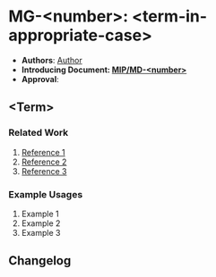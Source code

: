 # MG-\<number\>: \<term-in-appropriate-case\>

- **Authors**: [Author](mailto:author@email.com)
- **Introducing Document: [MIP/MD-\<number\>](../MIP/mip-\<number\>/README.md)**
- **Approval**: <!--Either approved (:white_check_mark:) or rejected (:x:) by the governance body. To be inserted by governance. -->

## \<Term\>

<!--
    Write a concise gloss for the term.
 -->

### Related Work

<!--
    Enumerate key usages of the term or related terms in other contexts.
-->
1. [Reference 1](https://example.com)
2. [Reference 2](https://example.com)
3. [Reference 3](https://example.com)

### Example Usages

<!--
    Provide examples of the term's usage in context.
-->
1. Example 1
2. Example 2
3. Example 3

## Changelog

<!--
  Document any post-publication changes to the gloss entry.
  The changelog should be maintained after publication.

  1. **Transparency and Clarity**: The changelog acknowledges any corrections made post-publication, ensuring that readers are not misled and are always equipped with the most accurate information.

  2. **Accountability**: By noting changes openly, we maintain a high level of responsibility and ownership over our content. It’s an affirmation that we value precision and are ready to correct oversights.

  Each changelog should briefly describe each change made, accompanied by a reference to the date, version and PR in which the change was implemented.

  The format should be as follows:
  - **YYYY-MM-DD**: Description of change. [PR#](link-to-PR)

  TODO: Maintain this comment.
-->
